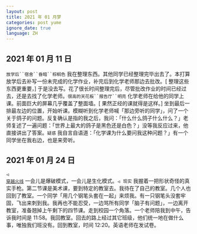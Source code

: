 ```yaml
---
layout: post
title: 2021 年 01 月梦
categories: post yume
ignore_date: true
language: ZH
---
```

## 2021 年 01 月 11 日

`放学后``宿舍``昏暗``棕榈色` 我在整理东西。其他同学已经整理完毕出去了。本打算放学后去补写一份未完成的化学作业，补完后到化学老师那边去批改。[ 整理这些东西更重要，] 于是没去写。花了很长时间整理完后，尽管批改作业的时间已经过去，还是去找了化学老师。`很高的天花板``报告厅``明亮` 化学老师在给他的同学上课。前面巨大的屏幕几乎覆盖了整面墙。[ 果然正经的课就得是这样。] 坐到最后一排最左边的位置，开始听课。模糊听到化学老师喊「那边旁听的同学」，问了一个关于鸽子的问题。反复确认是指的我之后，我问：「什么什么鸽子什么什么？」老师复述了一遍问题：「世界上最大的鸽子是黑色还是白色？」没等我反应过来，他直接讲出了答案。`疑惑` 我自言自语道：「化学课为什么要问我这种问题？」有一个同学坐在我右边，也是来旁听。

## 2021 年 01 月 24 日

 <code>⏿ <a href="https://zh.wikipedia.org/zh-cn/%E7%A9%BF%E8%B6%8A%E7%81%AB%E7%BA%BF">穿越火线</a></code> 一会儿是爆破模式，一会儿是生化模式。`⏿ 现实` 我握着一把形状奇怪的真实手枪。第二节课是美术课，要到特定的教室去。我待在了自己的教室。几个人也回到了教室。一个同学「用几个钢笔头套在一起」来烦我。有一只钢笔头没套牢固，飞出来刺到我。我再也不能忍受，一边骂所有同学「脑子有问题」，一边离开教室，准备翘掉上午剩下的四节课。走到校园一个角落。一个老师陪我到中午，告诉我时间是 11:58。我回教室。回去的路上经过其它班级，他们统一地在做什么事，唯独我们班没有。回到教室，时间 12:20。英语老师在发试卷。

